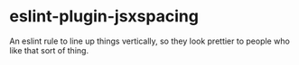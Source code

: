 # eslint-plugin-jsxspacing
An eslint rule to line up things vertically, so they look prettier to people who like that sort of thing.
